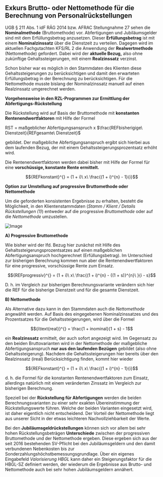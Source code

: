 ## Exkurs Brutto- oder Nettomethode für die Berechnung von Personalrückstellungen

UGB § 211 Abs. 1 idF RÄG 2014 bzw. AFRAC Stellungnahme 27 sehen die **Nominalmethode** (Bruttomethode) vor. Abfertigungen und Jubiläumsgelder sind mit dem Erfüllungsbetrag anzusetzen. Dieser **Erfüllungsbetrag** ist mit einem **Nominalzinssatz** über die Dienstzeit zu verteilen. Dagegen wird im aktuellen Fachgutachten KFS/RL 2 die Anwendung der **Realwertmethode** (Nettomethode) gefordert. Dabei wird der **aktuelle Bezug,** also ohne zukünftige Gehaltssteigerungen, mit einem **Realzinssatz** verzinst.

Schon bisher war es möglich in den Stammdaten des Klienten diese Gehaltssteigerungen zu berücksichtigen und damit den erwarteten Erfüllungsbetrag in der Berechnung zu berücksichtigen. Für die Nettomethode musste bislang der Nominalzinssatz manuell auf einen Realzinssatz umgerechnet werden.

**Vorgehensweise in den RZL-Programmen zur Ermittlung der Abfertigungs-Rückstellung**

Die Rückstellung wird auf Basis der Bruttomethode mit **konstanten Rentenendwertfaktoren** mit Hilfe der Formel

RST = maßgeblicher Abfertigungsanspruch x $\frac{REFbisherigige\ Dienstzeit}{REFgesamte\ Dienstzeit}$

gebildet. Der maßgebliche Abfertigungsanspruch ergibt sich hierbei aus dem laufenden Bezug, der mit einem Gehaltssteigerungsprozentsatz erhöht wird.

Die Rentenendwertfaktoren werden dabei bisher mit Hilfe der Formel für eine **vorschüssige, konstante Rente ermittelt.**

$${REFkonstant}^{} = (1 + i)\ x\ \frac{(1 + i)^{n} - 1}{i}$$

**Option zur Umstellung auf progressive Bruttomethode oder Nettomethode**

Um die geforderten konsistenten Ergebnisse zu erhalten, besteht die Möglichkeit, in den Klientenstammdaten (*Stamm / Klient / Details Rückstellungen (1)*) entweder auf die progressive *Bruttomethode* oder auf die *Nettomethode* umzustellen.

![Image](<img/image281.png>)

**A) Progressive Bruttomethode**

Wie bisher wird der lfd. Bezug hier zunächst mit Hilfe des Gehaltssteigerungsprozentsatzes auf einen maßgeblichen Abfertigungsanspruch hochgerechnet (Erfüllungsbetrag). Im Unterschied zur bisherigen Berechnung kommen nun aber die Rentenendwertfaktoren für eine progressive, vorschüssige Rente zum Einsatz.

$${REFprogressiv}^{} = (1 + i)\ x\ \frac{(1 + i)^{n} - {(1 + s)}^{n}\ }{i - s}$$

D. h. im Vergleich zur bisherigen Berechnungsvariante verändern sich hier die REF für die bisherige Dienstzeit und für die gesamte Dienstzeit.

**B) Nettomethode**

Als Alternative dazu kann in den Stammdaten auch die *Nettomethode* angewählt werden. Auf Basis des eingegebenen Nominalzinssatzes und des Prozentsatzes für die Gehaltssteigerungen, wird über die Formel

$${i\text{real}}^{} = \frac{1 + inominal}{1 + s} - 1$$

ein **Realzinssatz** ermittelt, der auch sofort angezeigt wird. Im Gegensatz zu den beiden Bruttovarianten wird in der Nettomethode der maßgebliche Abfertigungsanspruch **nur aus den laufenden Bezügen** gebildet (also ohne Gehaltssteigerung). Nachdem die Gehaltssteigerungen hier bereits über den Realzinssatz (ireal) Berücksichtigung finden, kommt hier wieder

$${REFkonstant}^{} = (1 + i)\ x\ \frac{(1 + i)^{n} - 1}{i}$$

d. h. die Formel für die konstanten Rentenendwertfaktoren zum Einsatz, allerdings natürlich mit einem veränderten Zinssatz im Vergleich zur bisherigen Berechnung.

Speziell bei der **Rückstellung für Abfertigungen** werden die beiden Berechnungsvarianten zu einer sehr exakten Übereinstimmung der Rückstellungswerte führen. Welche der beiden Varianten eingesetzt wird, ist daher eigentlich nicht entscheidend. Der Vorteil der Nettomethode liegt aus unserer Sicht in der etwas leichteren Nachvollziehbarkeit der Werte.

Bei den **Jubiläumsgeldrückstellungen** können sich vor allem bei sehr hohen Rückstellungsbeträgen **Unterschiede** zwischen der progressiven Bruttomethode und der Nettomethode ergeben. Diese ergeben sich aus der seit 2016 bestehenden SV-Pflicht bei den Jubiläumsgeldern und den damit verbundenen Nebenkosten bis zur Sonderzahlungshöchstbemessungsgrundlage. Über ein eigenes Eingabefeld *Valorisierung HBGL* kann daher ein Steigerungsfaktor für die HBGL-SZ definiert werden, der wiederum die Ergebnisse aus Brutto- und Nettomethode auch bei sehr hohen Jubiläumsgeldern annähert.
